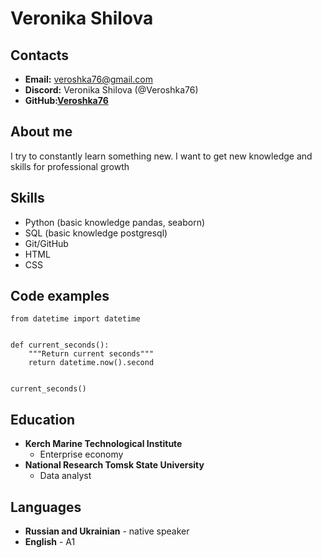 # Veronika Shilova

## Contacts
* **Email:** veroshka76@gmail.com
* **Discord:** Veronika Shilova (@Veroshka76)
* **GitHub:**[**Veroshka76**](https://github.com/Veroshka76)

## About me
I try to constantly learn something new. I want to get new knowledge and skills for professional growth


## Skills
* Python (basic knowledge pandas, seaborn)
* SQL (basic knowledge postgresql)
* Git/GitHub
* HTML
* CSS

## Code examples
```
from datetime import datetime


def current_seconds():
    """Return current seconds"""
    return datetime.now().second


current_seconds()
```
## Education
* **Kerch Marine Technological Institute**
  * Enterprise economy
* **National Research Tomsk State University**
  * Data analyst   




## Languages
* **Russian and Ukrainian** - native speaker
* **English** - A1
